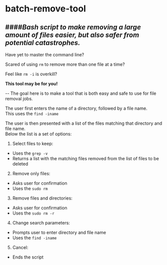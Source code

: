 # batch-remove-tool
####*Bash script to make removing a large amount of files easier, but also safer from potential catastrophes.* 
--
Have yet to master the command line?    

Scared of using ```rm``` to remove more than one file at a time?  

Feel like ```rm -i``` is overkill?  

**This tool may be for you!**

--
The goal here is to make a tool that is both easy and safe to use for file removal jobs.  

The user first enters the name of a directory, followed by a file name.  
This uses the ```find -iname```  

The user is then presented with a list of the files matching that directory and file name.  
Below the list is a set of options:

1. Select files to keep:  
  * Uses the ```grep -v```
  * Returns a list with the matching files removed from the list of files to be deleted
2. Remove only files:
  * Asks user for confirmation
  * Uses the ```sudo rm```
3. Remove files and directories:
  * Asks user for confirmation
  * Uses the ```sudo rm -r```
4. Change search parameters:
  * Prompts user to enter directory and file name
  * Uses the ```find -iname```
5. Cancel:
  * Ends the script
  
